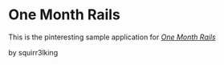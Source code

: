 # One Month Rails

This is the pinteresting sample application for
[*One Month Rails*](http://onemonthrails.com)

by squirr3lking